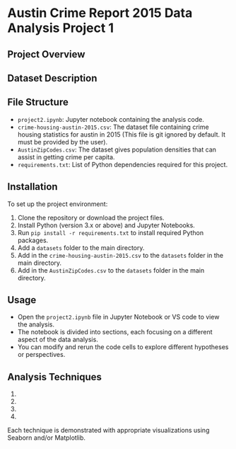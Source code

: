 # Austin Crime Report 2015 Data Analysis Project 1

## Project Overview

## Dataset Description


## File Structure
- `project2.ipynb`: Jupyter notebook containing the analysis code.
- `crime-housing-austin-2015.csv`: The dataset file containing crime housing statistics for austin in 2015 (This file is git ignored by default. It must be provided by the user).
- `AustinZipCodes.csv`: The dataset gives population densities that can assist in getting crime per capita.
- `requirements.txt`: List of Python dependencies required for this project.

## Installation
To set up the project environment:
1. Clone the repository or download the project files.
2. Install Python (version 3.x or above) and Jupyter Notebooks.
3. Run `pip install -r requirements.txt` to install required Python packages.
4. Add a `datasets` folder to the main directory. 
4. Add in the `crime-housing-austin-2015.csv` to the `datasets` folder in the main directory. 
4. Add in the `AustinZipCodes.csv` to the `datasets` folder in the main directory. 

## Usage
- Open the `project2.ipynb` file in Jupyter Notebook or VS code to view the analysis.
- The notebook is divided into sections, each focusing on a different aspect of the data analysis.
- You can modify and rerun the code cells to explore different hypotheses or perspectives.

## Analysis Techniques 
1. 
2. 
3. 
4. 

Each technique is demonstrated with appropriate visualizations using Seaborn and/or Matplotlib.